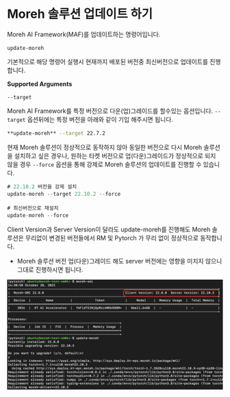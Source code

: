 # Moreh 솔루션 업데이트 하기

Moreh AI Framework(MAF)를 업데이트하는 명령어입니다. 
```
update-moreh
```

기본적으로 해당 명령어 실행시 현재까지 배포된 버전중 최신버전으로 업데이트를 진행합니다.

**Supported Arguments**

```
--target
```

Moreh AI Framework를 특정 버전으로 다운(업)그레이드를 할수있는 옵션입니다. `--target` 옵션뒤에는 특정 버전을 아래와 같이 기입 해주시면 됩니다.

```bash
**update-moreh** --target 22.7.2
```

현재 Moreh 솔루션이 정상적으로 동작하지 않아 동일한 버전으로 다시 Moreh 솔루션을 설치하고 싶은 경우나, 원하는 타켓 버전으로 업(다운)그레이드가 정상적으로 되지 않을 경우 `--force` 옵션을 통해 강제로 Moreh 솔루션의 업데이트를 진행할 수 있습니다.

```jsx
# 22.10.2 버전을 강제 설치
update-moreh --target 22.10.2 --force

# 최신버전으로 재설치
update-moreh --force
```

Client Version과 Server Version이 달라도 update-moreh를 진행해도 Moreh 솔루션은 무리없이 변경된 버전들에서 RM 및 Pytorch 가 무리 없이 정상적으로 동작합니다. 

- Moreh 솔루션 버전 업(다운)그레이드 해도 server 버전에는 영향을 미치지 않으니 그대로 진행하시면 됩니다.
    
![HAC](../image/updatemoreh.png)
   